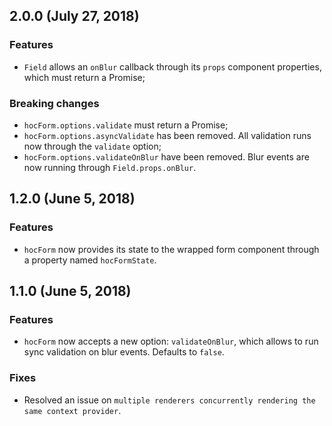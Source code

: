 ## 2.0.0 (July 27, 2018)

### Features

* `Field` allows an `onBlur` callback through its `props` component properties, which must return a Promise;

### Breaking changes

* `hocForm.options.validate` must return a Promise;
* `hocForm.options.asyncValidate` has been removed. All validation runs now through the `validate` option;
* `hocForm.options.validateOnBlur` have been removed. Blur events are now running through `Field.props.onBlur`.

## 1.2.0 (June 5, 2018)

### Features

* `hocForm` now provides its state to the wrapped form component through a property named `hocFormState`.

## 1.1.0 (June 5, 2018)

### Features

* `hocForm` now accepts a new option: `validateOnBlur`, which allows to run sync validation on blur events. Defaults to `false`.

### Fixes

* Resolved an issue on `multiple renderers concurrently rendering the same context provider`.
